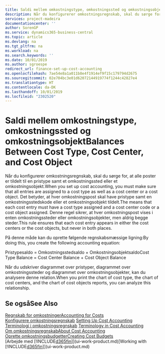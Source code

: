 ```yaml
---
title: Saldi mellem omkostningstype, omkostningssted og omkostningsobjekt | Microsoft Docs
description: Når du konfigurerer omkostningsregnskab, skal du sørge for, at alle poster er tildelt til en pristype samt et omkostningssted eller et omkostningsobjekt. Det betyder, at hver omkostningspost skal have pristype samt en omkostningsstedskode eller et omkostningsobjekt tildelt. Denne regel sikrer, at hver omkostningspost vises i enten omkostningssteder eller omkostningsobjekter, men aldrig begge steder.
services: project-madeira
documentationcenter: ''
author: SorenGP
ms.service: dynamics365-business-central
ms.topic: article
ms.devlang: na
ms.tgt_pltfrm: na
ms.workload: na
ms.search.keywords: ''
ms.date: 10/01/2019
ms.author: sgroespe
redirect_url: finance-set-up-cost-accounting
ms.openlocfilehash: 7ae54e8a1a011b8e4f1914ef9f15c179794d2675
ms.sourcegitcommit: 02e704bc3e01d62072144919774f1244c42827e4
ms.translationtype: HT
ms.contentlocale: da-DK
ms.lasthandoff: 10/01/2019
ms.locfileid: "2302520"
---
```

# <a name="balances-between-cost-type-cost-center-and-cost-object"></a><span data-ttu-id="821ec-105">Saldi mellem omkostningstype, omkostningssted og omkostningsobjekt</span><span class="sxs-lookup"><span data-stu-id="821ec-105">Balances Between Cost Type, Cost Center, and Cost Object</span></span>
<span data-ttu-id="821ec-106">Når du konfigurerer omkostningsregnskab, skal du sørge for, at alle poster er tildelt til en pristype samt et omkostningssted eller et omkostningsobjekt.</span><span class="sxs-lookup"><span data-stu-id="821ec-106">When you set up cost accounting, you must make sure that all entries are assigned to a cost type as well as a cost center or a cost object.</span></span> <span data-ttu-id="821ec-107">Det betyder, at hver omkostningspost skal have pristype samt en omkostningsstedskode eller et omkostningsobjekt tildelt.</span><span class="sxs-lookup"><span data-stu-id="821ec-107">The means that each cost entry must have a cost type assigned and a cost center code or a cost object assigned.</span></span> <span data-ttu-id="821ec-108">Denne regel sikrer, at hver omkostningspost vises i enten omkostningssteder eller omkostningsobjekter, men aldrig begge steder.</span><span class="sxs-lookup"><span data-stu-id="821ec-108">This rule ensures that each cost entry appears in either the cost centers or the cost objects, but never in both places.</span></span>  

 <span data-ttu-id="821ec-109">På denne måde kan du oprette følgende regnskabsmæssige ligning:</span><span class="sxs-lookup"><span data-stu-id="821ec-109">By doing this, you create the following accounting equation:</span></span>  

 <span data-ttu-id="821ec-110">Pristypesaldo = Omkostningsstedsaldo + Omkostningsobjektsaldo</span><span class="sxs-lookup"><span data-stu-id="821ec-110">Cost Type Balance = Cost Center Balance + Cost Object Balance</span></span>  

 <span data-ttu-id="821ec-111">Når du udskriver diagrammet over pristyper, diagrammet over omkostningssteder og diagrammet over omkostningsobjekter, kan du analysere denne relation.</span><span class="sxs-lookup"><span data-stu-id="821ec-111">When you print the chart of cost type, the chart of cost centers, and the chart of cost objects reports, you can analyze this relationship.</span></span>  

## <a name="see-also"></a><span data-ttu-id="821ec-112">Se også</span><span class="sxs-lookup"><span data-stu-id="821ec-112">See Also</span></span>  
[<span data-ttu-id="821ec-113">Regnskab for omkostninger</span><span class="sxs-lookup"><span data-stu-id="821ec-113">Accounting for Costs</span></span>](finance-manage-cost-accounting.md)  
 <span data-ttu-id="821ec-114">[Konfigurere omkostningsregnskab](finance-set-up-cost-accounting.md) </span><span class="sxs-lookup"><span data-stu-id="821ec-114">[Setting Up Cost Accounting](finance-set-up-cost-accounting.md) </span></span>  
 <span data-ttu-id="821ec-115">[Terminologi i omkostningsregnskab](finance-terminology-in-cost-accounting.md) </span><span class="sxs-lookup"><span data-stu-id="821ec-115">[Terminology in Cost Accounting](finance-terminology-in-cost-accounting.md) </span></span>  
 [<span data-ttu-id="821ec-116">Om omkostningsregnskab</span><span class="sxs-lookup"><span data-stu-id="821ec-116">About Cost Accounting</span></span>](finance-about-cost-accounting.md)  
 [<span data-ttu-id="821ec-117">Oprette omkostningsbudgetter</span><span class="sxs-lookup"><span data-stu-id="821ec-117">Creating Cost Budgets</span></span>](finance-create-cost-budgets.md)  
 <span data-ttu-id="821ec-118">[Arbejde med [!INCLUDE[d365fin](includes/d365fin_md.md)]](ui-work-product.md)</span><span class="sxs-lookup"><span data-stu-id="821ec-118">[Working with [!INCLUDE[d365fin](includes/d365fin_md.md)]](ui-work-product.md)</span></span>
